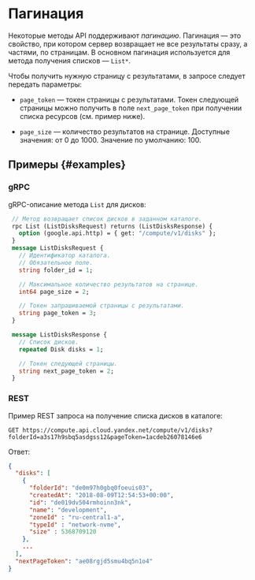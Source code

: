 # Пагинация

Некоторые методы API поддерживают _пагинацию_. Пагинация — это свойство, при котором сервер возвращает не все результаты сразу, а частями, по страницам. В основном пагинация используется для метода получения списков — `List*`.

Чтобы получить нужную страницу с результатами, в запросе следует передать параметры:

- `page_token` — токен страницы с результатами. Токен следующей страницы можно получить в поле `next_page_token` при получении списка ресурсов (см. пример ниже).

- `page_size` — количество результатов на странице. Доступные значения: от 0 до 1000. Значение по умолчанию: 100.

## Примеры {#examples}

### gRPC

gRPC-описание метода `List` для дисков:
```protobuf
 // Метод возвращает список дисков в заданном каталоге.
 rpc List (ListDisksRequest) returns (ListDisksResponse) {
   option (google.api.http) = { get: "/compute/v1/disks" };
 }
 message ListDisksRequest {
   // Идентификатор каталога.
   // Обязательное поле.
   string folder_id = 1;

   // Максимальное количество результатов на странице.
   int64 page_size = 2;

   // Токен запрашиваемой страницы с результатами.
   string page_token = 3;
 }

 message ListDisksResponse {
   // Список дисков.
   repeated Disk disks = 1;

   // Токен следующей страницы.
   string next_page_token = 2;
 }
```

### REST

Пример REST запроса на получение списка дисков в каталоге:

```
GET https://compute.api.cloud.yandex.net/compute/v1/disks?folderId=a3s17h9sbq5asdgss12&pageToken=1acdeb26078146e6
```

Ответ:

```json
{
  "disks": [
    {
      "folderId": "de0m97h0gbq0foeuis03",
      "createdAt": "2018-08-09T12:54:53+00:00",
      "id": "de019dv504rmhoinn3nk",
      "name": "development",
      "zoneId" : "ru-central1-a",
      "typeId" : "network-nvme",
      "size" : 5368709120 
    },
    ...
  ],
  "nextPageToken": "ae08rgjd5smu4bq5n1o4"
}
```
